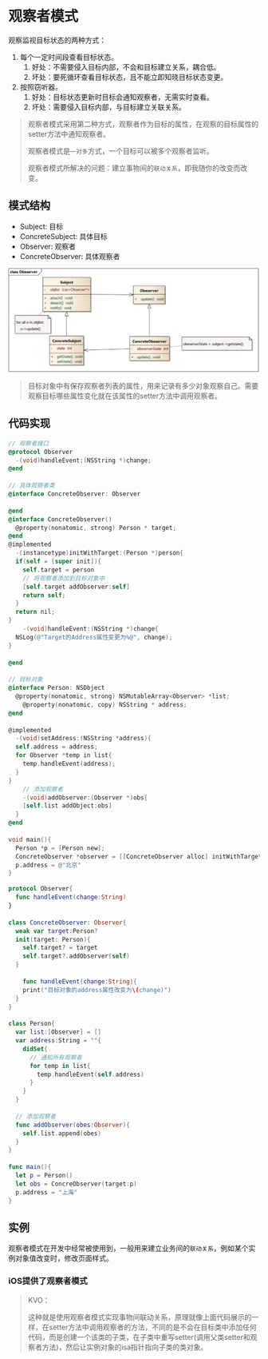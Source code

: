 # 观察者模式

观察监视目标状态的两种方式：

1. 每个一定时间段查看目标状态。
   1. 好处：不需要侵入目标内部，不会和目标建立关系，耦合低。
   2. 坏处：要死循环查看目标状态，且不能立即知晓目标状态变更。
2. 按照窃听器。
   1. 好处：目标状态更新时目标会通知观察者，无需实时查看。
   2. 坏处：需要侵入目标内部，与目标建立关联关系。

> 观察者模式采用第二种方式，观察者作为目标的属性，在观察的目标属性的setter方法中通知观察者。
>
> 观察者模式是`一对多`方式，一个目标可以被多个观察者监听。
>
> 观察者模式所解决的问题：建立事物间的`联动关系`，即我随你的改变而改变。

## 模式结构

- Subject: 目标
- ConcreteSubject: 具体目标
- Observer: 观察者
- ConcreteObserver: 具体观察者

<img src="media/image-20200511103511303.png">

> 目标对象中有保存观察者列表的属性，用来记录有多少对象观察自己。需要观察目标哪些属性变化就在该属性的setter方法中调用观察者。

## 代码实现

```objective-c
// 观察者接口
@protocol Observer
  -(void)handleEvent:(NSString *)change;
@end
 
// 具体观察者类
@interface ConcreteObserver: Observer
  
@end
@interface ConcreteObserver()
  @property(nonatomic, strong) Person * target;
@end
@implemented
  -(instancetype)initWithTarget:(Person *)person{
  if(self = [super init]){
    self.target = person
    // 将观察者添加到目标对象中
    [self.target addObserver:self]
    return self;
  }
  return nil;
}
	-(void)handleEvent:(NSString *)change{
  NSLog(@"Target的Address属性变更为%@", change);
}

@end 

// 目标对象
@interface Person: NSObject
  @property(nonatomic, strong) NSMutableArray<Observer> *list;
	@property(nonatomic, copy) NSString * address;
@end
  
@implemented
  -(void)setAddress:(NSString *address){
  self.address = address;
  for Observer *temp in list{
    temp.handleEvent(address);
  }
}
	// 添加观察者
	-(void)addObserver:(Observer *)obs{
    [self.list addObject:obs]
  }
@end

void main(){
  Person *p = [Person new];
  ConcreteObserver *observer = [[ConcreteObserver alloc] initWithTarget:p];
  p.address = @"北京"
}
```



```swift
protocol Observer{
  func handleEvent(change:String)
}

class ConcreteObserver: Observer{
  weak var target:Person?
  init(target: Person){
    self.target? = target
    self.target?.addObserver(self)
  }
  
	func handleEvent(change:String){
    print("目标对象的address属性改变为\(change)")
  }
}

class Person{
  var list:[Observer] = []
  var address:String = ""{
    didSet{
      // 通知所有观察者
      for temp in list{
        temp.handleEvent(self.address)
      }
    }
  }
  
  // 添加观察者
  func addObserver(obes:Observer){
    self.list.append(obes)
  }
}

func main(){
  let p = Person()
  let obs = ConcreObserver(target:p)
  p.address = "上海"
}
```

## 实例

观察者模式在开发中经常被使用到，一般用来建立业务间的`联动关系`，例如某个实例对象值改变时，修改页面样式。

### iOS提供了观察者模式

> KVO：
>
> 这种就是使用观察者模式实现事物间联动关系，原理就像上面代码展示的一样，在setter方法中调用观察者的方法，不同的是不会在目标类中添加任何代码，而是创建一个该类的子类，在子类中重写setter(调用父类setter和观察者方法)，然后让实例对象的isa指针指向子类的类对象。

